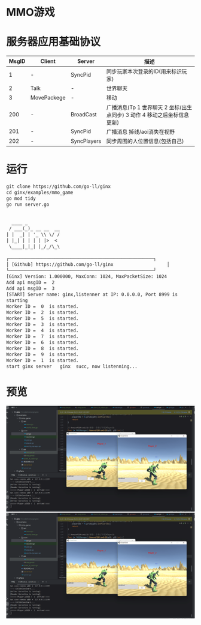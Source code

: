 # MMO游戏

# 服务器应用基础协议

| MsgID | Client      | Server      | 描述                                                         |
| ----- | ----------- | ----------- | ------------------------------------------------------------ |
| 1     | -           | SyncPid     | 同步玩家本次登录的ID(用来标识玩家)                           |
| 2     | Talk        | -           | 世界聊天                                                     |
| 3     | MovePackege | -           | 移动                                                         |
| 200   | -           | BroadCast   | 广播消息(Tp 1 世界聊天 2 坐标(出生点同步) 3 动作 4 移动之后坐标信息更新) |
| 201   | -           | SyncPid     | 广播消息 掉线/aoi消失在视野                                  |
| 202   | -           | SyncPlayers | 同步周围的人位置信息(包括自己)                               |


# 运行

```
git clone https://github.com/go-ll/ginx
cd ginx/examples/mmo_game
go mod tidy
go run server.go

                                        
  ____ _
 / ___(_)_ __ __  __
| |  _| | '_ \\ \/ /
| |_| | | | | |>  <
 \____|_|_| |_/_/\_\

┌──────────────────────────────────────────────────────┐
│ [Github] https://github.com/go-ll/ginx                    │
└──────────────────────────────────────────────────────┘
[Ginx] Version: 1.000000, MaxConn: 1024, MaxPacketSize: 1024
Add api msgID =  2
Add api msgID =  3
[START] Server name: ginx,listenner at IP: 0.0.0.0, Port 8999 is starting
Worker ID =  0  is started.
Worker ID =  2  is started.
Worker ID =  5  is started.
Worker ID =  3  is started.
Worker ID =  4  is started.
Worker ID =  7  is started.
Worker ID =  6  is started.
Worker ID =  8  is started.
Worker ID =  9  is started.
Worker ID =  1  is started.
start ginx server   ginx  succ, now listenning...
```


# 预览
![](./images/1.png)
![](./images/1.png)


